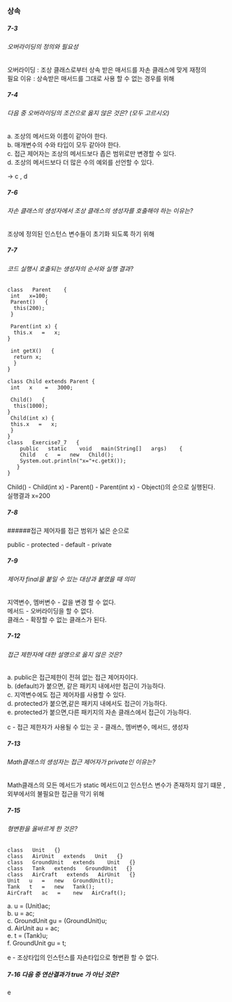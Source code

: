 ### 상속

##### 7-3
###### 오버라이딩의 정의와 필요성
오버라이딩 : 조상 클래스로부터 상속 받은 매서드를 자손 클래스에 맞게 재정의   
필요 이유 : 상속받은 매서드를 그대로 사용 할 수 없는 경우를 위해

##### 7-4
###### 다음 중 오버라이딩의 조건으로 옳지 않은 것은? (모두 고르시오)
a.   조상의   메서드와    이름이    같아야    한다.   
b.   매개변수의   수와    타입이    모두   같아야   한다.   
c.   접근   제어자는   조상의   메서드보다    좁은   범위로만    변경할   수   있다.   
d.   조상의   메서드보다    더    많은    수의   예외를    선언할   수   있다.   

-> c , d 

##### 7-6
###### 자손 클래스의 생성자에서 조상 클래스의 생성자를 호출해야 하는 이유는?

조상에 정의된 인스턴스 변수들이 초기화 되도록 하기 위해

##### 7-7
###### 코드 실행시 호출되는 생성자의 순서와 실행 결과?
```aidl
class   Parent    {
 int   x=100;
 Parent()   {
  this(200);
 }
 
 Parent(int x) { 
  this.x   =   x;
}

 int getX()   {
  return x;
  } 
}

class Child extends Parent {
 int   x    =   3000;

 Child()   {
  this(1000);
}
 Child(int x) { 
 this.x   =   x;
 }
}
class   Exercise7_7   {
    public   static    void   main(String[]   args)    {
    Child   c   =   new   Child();
    System.out.println("x="+c.getX());
   }
}
```
Child() - Child(int x) - Parent() - Parent(int x) - Object()의 순으로 실행된다.   
실행결과 x=200

##### 7-8

######접근 제어자를 접근 범위가 넓은 순으로

public - protected - default - private

##### 7-9

###### 제어자 final을 붙일 수 있는 대상과 붙였을 때 의미

지역변수, 멤버변수 - 값을 변경 할 수 없다.   
메서드 - 오버라이딩을 할 수 없다.   
클래스 - 확장할 수 없는 클래스가 된다.

##### 7-12
###### 접근 제한자에 대한 설명으로 옳지 않은 것은?

a. public은 접근제한이 전혀 없는 접근 제어자이다.   
b. (default)가 붙으면, 같은 패키지 내에서만 접근이 가능하다.   
c. 지역변수에도 접근 제어자를 사용할 수 있다.   
d. protected가 붙으면,같은 패키지 내에서도 접근이 가능하다.   
e. protected가 붙으면,다른 패키지의 자손 클래스에서 접근이 가능하다.   

c - 접근 제한자가 사용될 수 있는 곳 - 클래스, 멤버변수, 메서드, 생성자

##### 7-13
###### Math클래스의 생성자는 접근 제어자가 private인 이유는?

Math클래스의 모든 메서드가 static 메서드이고 인스턴스 변수가 존재하지 않기 떄문
, 외부에서의 불필요한 접근을 막기 위해

##### 7-15
###### 형변환을 올바르게 한 것은?
```aidl
class   Unit   {}
class   AirUnit   extends   Unit   {}
class   GroundUnit   extends    Unit   {}
class   Tank   extends   GroundUnit   {}
class   AirCraft   extends   AirUnit   {}
Unit   u   =   new   GroundUnit();
Tank   t   =   new   Tank();
AirCraft   ac   =    new   AirCraft();
```
a.   u   =   (Unit)ac;  
b.   u   =   ac;  
c.   GroundUnit    gu    =    (GroundUnit)u;  
d.   AirUnit   au    =   ac;  
e.   t   =   (Tank)u;  
f.   GroundUnit    gu    =    t;  

e - 조상타입의 인스턴스를 자손타입으로 형변환 할 수 없다.

##### 7-16 다음 중 연산결과가 true 가 아닌 것은?

e 